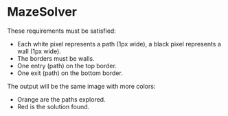 # MazeSolver

These requirements must be satisfied:
* Each white pixel represents a path (1px wide), a black pixel represents a wall (1px wide).
* The borders must be walls.
* One entry (path) on the top border.
* One exit (path) on the bottom border.

The output will be the same image with more colors:
* Orange are the paths explored.
* Red is the solution found.
